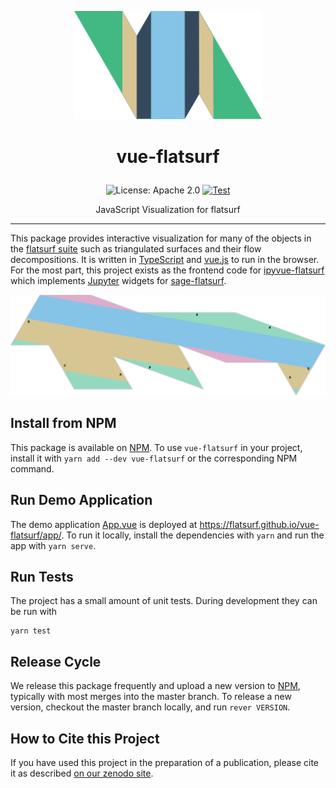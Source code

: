 <p align="center">
    <img alt="logo" src="https://github.com/flatsurf/vue-flatsurf/raw/master/logo.svg?sanitize=true" width="300px">
</p>

<h1><p align="center">vue-flatsurf</p></h1>

<p align="center">
  <img src="https://img.shields.io/badge/License-Apache-blue.svg" alt="License: Apache 2.0">
  <a href="https://github.com/flatsurf/vue-flatsurf/actions/workflows/test.yml"><img src="https://github.com/flatsurf/vue-flatsurf/actions/workflows/test.yml/badge.svg" alt="Test"></a>
</p>

<p align="center"> JavaScript Visualization for flatsurf</p>
<hr>

This package provides interactive visualization for many of the objects in the [flatsurf suite](https://github.com/flatsurf) such as triangulated surfaces and their flow decompositions. It is written in [TypeScript](https://typescriptlang.org/) and [vue.js](https://vuejs.org) to run in the browser. For the most part, this project exists as the frontend code for [ipyvue-flatsurf](https://github.com/flatsurf/ipyvue-flatsurf) which implements [Jupyter](https://jupyter.org) widgets for [sage-flatsurf](https://github.com/flatsurf/sage-flatsurf).

<img src="demo/2-3-4-pullback.svg">

Install from NPM
----------------

This package is available on [NPM](npmjs.com/). To use `vue-flatsurf` in your project, install it with `yarn add --dev vue-flatsurf` or the corresponding NPM command.

Run Demo Application
--------------------

The demo application [App.vue](demo/App.vue) is deployed at https://flatsurf.github.io/vue-flatsurf/app/. To run it locally, install the dependencies with `yarn` and run the app with `yarn serve`.

Run Tests
---------

The project has a small amount of unit tests. During development they can be run with
```
yarn test
```

Release Cycle
-------------

We release this package frequently and upload a new version to [NPM](https://www.npmjs.com/package/vue-flatsurf), typically with most merges into the master branch. To release a new version, checkout the master branch locally, and run `rever VERSION`.

How to Cite this Project
------------------------

If you have used this project in the preparation of a publication, please cite
it as described [on our zenodo site](https://zenodo.org/record/5192365).
